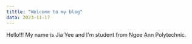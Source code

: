 ```yaml
---
tittle: "Welcome to my blog"
data: 2023-11-17
---
```

Hello!!! My name is Jia Yee and I'm student from Ngee Ann Polytechnic.

